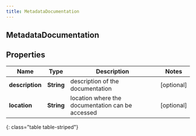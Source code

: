 ```yaml
---
title: MetadataDocumentation
---
```

## MetadataDocumentation


## Properties

| Name | Type | Description | Notes |
| ------------ | ------------- | ------------- | ------------- |
| **description** | <!----><!---->**String**<!----> | description of the documentation |  [optional] |
| **location** | <!----><!---->**String**<!----> | location where the documentation can be accessed |  [optional] |
{: class="table table-striped"}



